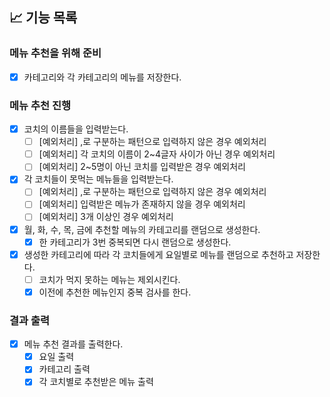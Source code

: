 
## 📈 기능 목록

### 메뉴 추천을 위해 준비

- [x] 카테고리와 각 카테고리의 메뉴를 저장한다.

### 메뉴 추천 진행

- [x] 코치의 이름들을 입력받는다.
    - [ ] [예외처리] ,로 구분하는 패턴으로 입력하지 않은 경우 예외처리
    - [ ] [예외처리] 각 코치의 이름이 2~4글자 사이가 아닌 경우 예외처리
    - [ ] [예외처리] 2~5명이 아닌 코치를 입력받은 경우 예외처리

- [x] 각 코치들이 못먹는 메뉴들을 입력받는다.
    - [ ] [예외처리] ,로 구분하는 패턴으로 입력하지 않은 경우 예외처리
    - [ ] [예외처리] 입력받은 메뉴가 존재하지 않을 경우 예외처리
    - [ ] [예외처리] 3개 이상인 경우 예외처리

- [x] 월, 화, 수, 목, 금에 추천할 메뉴의 카테고리를 랜덤으로 생성한다.
    - [x] 한 카테고리가 3번 중복되면 다시 랜덤으로 생성한다.

- [x] 생성한 카테고리에 따라 각 코치들에게 요일별로 메뉴를 랜덤으로 추천하고 저장한다.
    - [ ] 코치가 먹지 못하는 메뉴는 제외시킨다.
    - [x] 이전에 추천한 메뉴인지 중복 검사를 한다.

### 결과 출력

- [x] 메뉴 추천 결과를 출력한다.
    - [x] 요일 출력
    - [x] 카테고리 출력
    - [x] 각 코치별로 추천받은 메뉴 출력